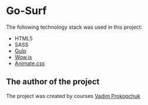 Go-Surf
=============================

The following technology stack was used in this project: 
* HTML5
* SASS
* [Gulp](https://gulpjs.com/)
* [Wow.js](https://wowjs.uk/)
* [Animate.css](https://animate.style/)

The author of the project
-----------
The project was created by courses [Vadim Prokopchuk](https://www.youtube.com/c/%D0%9E%D1%820%D0%B4%D0%BE1/channels)
